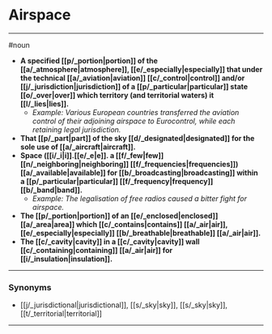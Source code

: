 # Airspace
---
#noun
- **A specified [[p/_portion|portion]] of the [[a/_atmosphere|atmosphere]], [[e/_especially|especially]] that under the technical [[a/_aviation|aviation]] [[c/_control|control]] and/or [[j/_jurisdiction|jurisdiction]] of a [[p/_particular|particular]] state [[o/_over|over]] which territory (and territorial waters) it [[l/_lies|lies]].**
	- _Example: Various European countries transferred the aviation control of their adjoining airspace to Eurocontrol, while each retaining legal jurisdiction._
- **That [[p/_part|part]] of the sky [[d/_designated|designated]] for the sole use of [[a/_aircraft|aircraft]].**
- **Space ([[i/_i|i]].[[e/_e|e]]. a [[f/_few|few]] [[n/_neighboring|neighboring]] [[f/_frequencies|frequencies]]) [[a/_available|available]] for [[b/_broadcasting|broadcasting]] within a [[p/_particular|particular]] [[f/_frequency|frequency]] [[b/_band|band]].**
	- _Example: The legalisation of free radios caused a bitter fight for airspace._
- **The [[p/_portion|portion]] of an [[e/_enclosed|enclosed]] [[a/_area|area]] which [[c/_contains|contains]] [[a/_air|air]], [[e/_especially|especially]] [[b/_breathable|breathable]] [[a/_air|air]].**
- **The [[c/_cavity|cavity]] in a [[c/_cavity|cavity]] wall [[c/_containing|containing]] [[a/_air|air]] for [[i/_insulation|insulation]].**
---
### Synonyms
- [[j/_jurisdictional|jurisdictional]], [[s/_sky|sky]], [[s/_sky|sky]], [[t/_territorial|territorial]]
---
